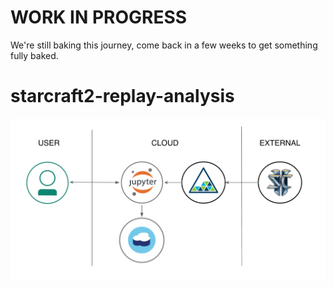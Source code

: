 # WORK IN PROGRESS

We're still baking this journey, come back in a few weeks to get something fully baked.

# starcraft2-replay-analysis

![](architecture.png)
